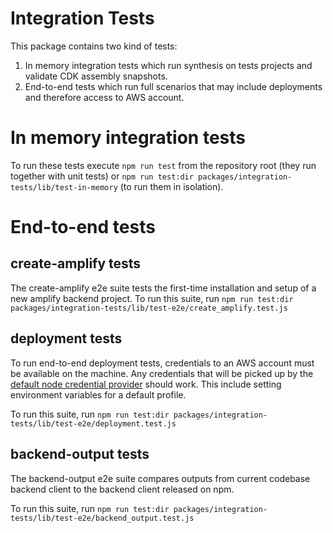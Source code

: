# Integration Tests

This package contains two kind of tests:

1. In memory integration tests which run synthesis on tests projects and validate CDK assembly snapshots.
2. End-to-end tests which run full scenarios that may include deployments and therefore access to AWS account.

# In memory integration tests

To run these tests execute `npm run test` from the repository root (they run together with unit tests)
or `npm run test:dir packages/integration-tests/lib/test-in-memory` (to run them in isolation).

# End-to-end tests

## create-amplify tests

The create-amplify e2e suite tests the first-time installation and setup of a new amplify backend project. To run this suite, run
`npm run test:dir packages/integration-tests/lib/test-e2e/create_amplify.test.js`

## deployment tests

To run end-to-end deployment tests, credentials to an AWS account must be available on the machine. Any credentials that will be picked up by the
[default node credential provider](https://docs.aws.amazon.com/sdk-for-javascript/v3/developer-guide/setting-credentials-node.html) should work.
This include setting environment variables for a default profile.

To run this suite, run
`npm run test:dir packages/integration-tests/lib/test-e2e/deployment.test.js`

## backend-output tests

The backend-output e2e suite compares outputs from current codebase backend client to the backend client released on npm.

To run this suite, run
`npm run test:dir packages/integration-tests/lib/test-e2e/backend_output.test.js`
